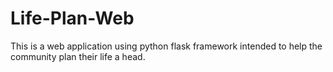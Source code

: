 # Life-Plan-Web
This is a web application using python flask framework intended to help the community plan their life a head.
